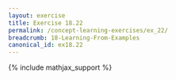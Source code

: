 ```yaml
---
layout: exercise
title: Exercise 18.22
permalink: /concept-learning-exercises/ex_22/
breadcrumb: 18-Learning-From-Examples
canonical_id: ex18.22
---
```


{% include mathjax_support %}
